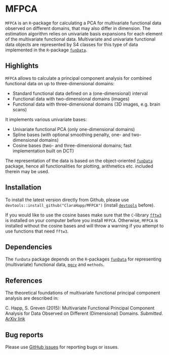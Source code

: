 # MFPCA
`MFPCA` is an `R`-package for calculating a PCA for multivariate functional data observed on different domains, that may also differ in dimension. The estimation algorithm relies on univariate basis expansions for each element of the multivariate functional data. Multivariate and univariate functional data objects are represented by S4 classes for this type of data implemented in the `R`-package [`funData`](https://github.com/ClaraHapp/funData).

## Highlights ##

`MFPCA` allows to calculate a principal component analysis for combined functional data on up to three-dimensional domains:

* Standard functional data defined on a (one-dimensional) interval
* Functional data with two-dimensional domains (images)
* Functional data with three-dimensional domains (3D images, e.g. brain scans)

It implements various univariate bases:

* Univariate functional PCA (only one-dimensional domains)
* Spline bases (with optional smoothing penalty, one- and two-dimensional domains)
* Cosine bases (two- and three-dimensional domains; fast implementation built on DCT)

The representation of the data is based on the object-oriented [`funData`](https://github.com/ClaraHapp/funData) package, hence all functionalities for plotting, arithmetics etc. included therein may be used.


## Installation ##

To install the latest version directly from Github, please use `devtools::install_github("ClaraHapp/MFPCA")` (install [`devtools`](https://github.com/hadley/devtools) before).

If you would like to use the cosine bases make sure that the `C`-library [`fftw3`](http://www.fftw.org/) is installed on your computer before you install `MFPCA`. Otherwise, `MFPCA` is installed without the cosine bases and will throw a warning if you attempt to use functions that need `fftw3`.

## Dependencies ##

The `funData` package depends on the `R`-packages [`funData`](https://github.com/ClaraHapp/funData) for representing (multivariate) functional data, [`mgcv`](https://cran.r-project.org/web/packages/mgcv/index.html) and `methods`.

## References ##

The theoretical foundations of multivariate functional principal component analysis are described in:

C. Happ, S. Greven (2015): Multivariate Functional Principal Component Analysis for Data Observed on Different (Dimensional) Domains.
    *Submitted*. [ArXiv link](http://arxiv.org/abs/1509.02029)

## Bug reports ##

Please use [GitHub issues](https://github.com/ClaraHapp/MFPCA/issues) for reporting bugs or issues.


